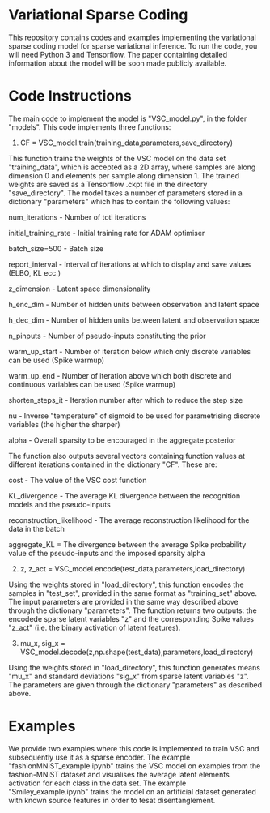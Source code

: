 # Variational Sparse Coding

This repository contains codes and examples implementing the variational sparse coding model for sparse variational inference. To run the code, you will need Python 3 and Tensorflow. The paper containing detailed information about the model will be soon made publicly available.

# Code Instructions

The main code to implement the model is "VSC_model.py", in the folder "models". This code implements three functions:


1) CF = VSC_model.train(training_data,parameters,save_directory)

This function trains the weights of the VSC model on the data set "training_data", which is accepted as a 2D array, where samples are along dimension 0 and elements per sample along dimension 1. The trained weights are saved as a Tensorflow .ckpt file in the directory "save_directory". The model takes a number of parameters stored in a dictionary "parameters" which has to contain the following values:

num_iterations - Number of totl iterations

initial_training_rate - Initial training rate for ADAM optimiser

batch_size=500 - Batch size

report_interval - Interval of iterations at which to display and save values (ELBO, KL ecc.)

z_dimension - Latent space dimensionality

h_enc_dim - Number of hidden units between observation and latent space 

h_dec_dim - Number of hidden units between latent and observation space

n_pinputs - Number of pseudo-inputs constituting the prior

warm_up_start - Number of iteration below which only discrete variables can be used (Spike warmup)

warm_up_end - Number of iteration above which both discrete and continuous variables can be used (Spike warmup)

shorten_steps_it - Iteration number after which to reduce the step size

nu - Inverse "temperature" of sigmoid to be used for parametrising discrete variables (the higher the sharper)

alpha - Overall sparsity to be encouraged in the aggregate posterior

The function also outputs several vectors containing function values at different iterations contained in the dictionary "CF". These are:

cost - The value of the VSC cost function

KL_divergence - The average KL divergence between the recognition models and the pseudo-inputs

reconstruction_likelihood - The average reconstruction likelihood for the data in the batch

aggregate_KL = The divergence between the average Spike probability value of the pseudo-inputs and the imposed sparsity alpha


2) z, z_act = VSC_model.encode(test_data,parameters,load_directory)

Using the weights stored in "load_directory", this function encodes the samples in "test_set", provided in the same format as "training_set" above. The input parameters are provided in the same way described above through the dictionary "parameters". The function returns two outputs: the encodede sparse latent variables "z" and the corresponding Spike values "z_act" (i.e. the binary activation of latent features).


3) mu_x, sig_x = VSC_model.decode(z,np.shape(test_data),parameters,load_directory)

Using the weights stored in "load_directory", this function generates means "mu_x" and standard deviations "sig_x" from sparse latent variables "z". The parameters are given through the dictionary "parameters" as described above.


# Examples

We provide two examples where this code is implemented to train VSC and subsequently use it as a sparse encoder. The example "fashionMNIST_example.ipynb" trains the VSC model on examples from the fashion-MNIST dataset and visualises the average latent elements activation for each class in the data set. The example "Smiley_example.ipynb" trains the model on an artificial dataset generated with known source features in order to tesat disentanglement.
